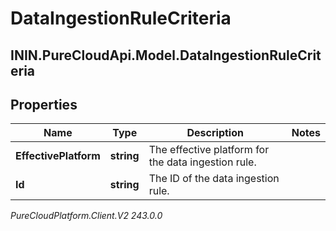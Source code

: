 # DataIngestionRuleCriteria

## ININ.PureCloudApi.Model.DataIngestionRuleCriteria

## Properties

|Name | Type | Description | Notes|
|------------ | ------------- | ------------- | -------------|
| **EffectivePlatform** | **string** | The effective platform for the data ingestion rule. | |
| **Id** | **string** | The ID of the data ingestion rule. | |



_PureCloudPlatform.Client.V2 243.0.0_
